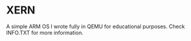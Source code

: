 # XERN

A simple ARM OS I wrote fully in QEMU for educational purposes. Check INFO.TXT for more information.
